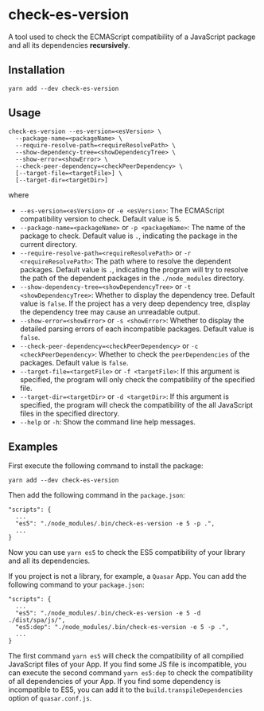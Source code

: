 # check-es-version

A tool used to check the ECMAScript compatibility of a JavaScript package and
all its dependencies **recursively**.

## Installation

```
yarn add --dev check-es-version
```

## Usage

```
check-es-version --es-version=<esVersion> \
  --package-name=<packageName> \
  --require-resolve-path=<requireResolvePath> \
  --show-dependency-tree=<showDependencyTree> \
  --show-error=<showError> \
  --check-peer-dependency=<checkPeerDependency> \
  [--target-file=<targetFile>] \
  [--target-dir=<targetDir>]
```

where

- `--es-version=<esVersion>` or `-e <esVersion>`: The ECMAScript compatibility
version to check. Default value is 5.
- `--package-name=<packageName>` or `-p <packageName>`: The name of the package to
check. Default value is `.`, indicating the package in the current directory.
- `--require-resolve-path=<requireResolvePath>` or `-r <requireResolvePath>`:
The path where to resolve the dependent packages. Default value is `.`,
indicating the program will try to resolve the path of the dependent packages
in the `./node_modules` directory.
- `--show-dependency-tree=<showDependencyTree>` or `-t <showDependencyTree>`:
Whether to display the dependency tree. Default value is `false`. If the project
has a very deep dependency tree, display the dependency tree may cause an
unreadable output.
- `--show-error=<showError>` or `-s <showError>`: Whether to display the
detailed parsing errors of each incompatible packages. Default value is `false`.
- `--check-peer-dependency=<checkPeerDependency>` or `-c <checkPeerDependency>`:
Whether to check the `peerDependencies` of the packages. Default value is `false`.
- `--target-file=<targetFile>` or `-f <targetFile>`: If this argument is
specified, the program will only check the compatibility of the specified file.
- `--target-dir=<targetDir>` or `-d <targetDir>`: If this argument is specified,
the program will check the compatibility of the all JavaScript files in the
specified directory.
- `--help` or `-h`: Show the command line help messages.

## Examples

First execute the following command to install the package:
```
yarn add --dev check-es-version
```

Then add the following command in the `package.json`:

```
"scripts": {
  ...
  "es5": "./node_modules/.bin/check-es-version -e 5 -p .",
  ...
}
```

Now you can use `yarn es5` to check the ES5 compatibility of your library and all
its dependencies.

If you project is not a library, for example, a `Quasar` App. You can add the
following command to your `package.json`:

```
"scripts": {
  ...
  "es5": "./node_modules/.bin/check-es-version -e 5 -d ./dist/spa/js/",
  "es5:dep": "./node_modules/.bin/check-es-version -e 5 -p .",
  ...
}
```

The first command `yarn es5` will check the compatibility of all compilied
JavaScript files of your App. If you find some JS file is incompatible, you can
execute the second command `yarn es5:dep` to check the compatibility of all
dependencies of your App. If you find some dependency is incompatible to ES5,
you can add it to the `build.transpileDependencies` option of `quasar.conf.js`.
